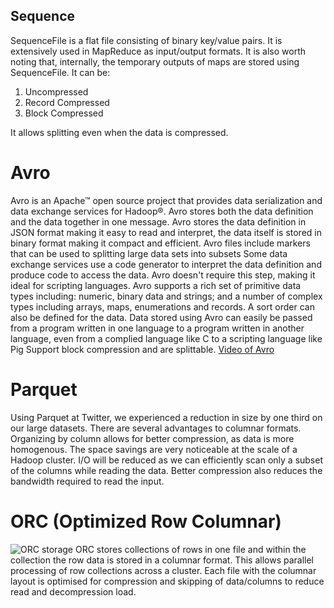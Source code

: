 ## Sequence 

SequenceFile is a flat file consisting of binary key/value pairs. It is extensively used in MapReduce as input/output formats. It is also worth noting that, internally, the temporary outputs of maps are stored using SequenceFile.
It can be:
  1. Uncompressed
  2. Record Compressed
  3. Block Compressed

It allows splitting even when the data is compressed.

# Avro

Avro is an Apache™ open source project that provides data serialization and data exchange services for Hadoop®. 
Avro stores both the data definition and the data together in one message.
Avro stores the data definition in JSON format making it easy to read and interpret, the data itself is stored in binary format making it compact and efficient.
Avro files include markers that can be used to splitting large data sets into subsets 
Some data exchange services use a code generator to interpret the data definition and produce code to access the data. Avro doesn't require this step, making it ideal for scripting languages.
Avro supports a rich set of primitive data types including: numeric, binary data and strings; and a number of complex types including arrays, maps, enumerations and records.
A sort order can also be defined for the data.
Data stored using Avro can easily be passed from a program written in one language to a program written in another language, even from a complied language like C to a scripting language like Pig
Support block compression and are splittable.
[Video of Avro](https://youtu.be/3BOkW1iVQOQ)


# Parquet

Using Parquet at Twitter, we experienced a reduction in size by one third on our large datasets.
There are several advantages to columnar formats.
Organizing by column allows for better compression, as data is more homogenous. The space savings are very noticeable at the scale of a Hadoop cluster.
I/O will be reduced as we can efficiently scan only a subset of the columns while reading the data. Better compression also reduces the bandwidth required to read the input.

# ORC (Optimized Row Columnar)

![ORC storage](http://www.semantikoz.com/blog/wp-content/uploads/2014/02/Orc-File-Layout.png)
ORC stores collections of rows in one file and within the collection the row data is stored in a columnar format. This allows parallel processing of row collections across a cluster. Each file with the columnar layout is optimised for compression and skipping of data/columns to reduce read and decompression load.
